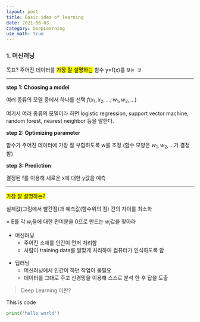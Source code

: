 ```yaml
---
layout: post
title: Basic idea of learning
date: 2021-06-03
category: DeepLearning
use_math: true
---
```


### 1. 머신러닝


목표? 주어진 데이터를 <mark>가장 잘 설명하는</mark> 함수 y=f(x)를 `찾는 것`

---

**step 1: Choosing a model**

여러 종류의 모델 중에서 하나를 선택 $f(x_{1},x_{2},...; w_{1},w_{2},...)$

여기서 여러 종류의 모델이라 하면 logistic regression, support vector machine, random forest, nearest neighbor 등을 말한다.

**step 2: Optimizing parameter**

함수가 주어진 데이터에 가장 잘 부합하도록 w를 조정 (함수 모양은 $w_{1},w_{2},...$가 결정함)

**step 3: Prediction**

결정된 f를 이용해 새로운 x에 대한 y값을 예측

---

<mark>가장 잘 설명하는?</mark>

실제값(그림에서 빨간점)과 예측값(함수위의 점) 간의 차이를 최소화

= E를 각 $w_{i}$들에 대한 편미분을 0으로 만드는 $w_{i}$값을 찾아라


* 머신러닝
  - 주어진 소재를 인간이 먼저 처리함
  - 사람이 training data를 알맞게 처리하여 컴퓨터가 인식하도록 함

+ 딥러닝
  - 머신러닝에서 인간이 하던 작업이 불필요
  - 데이터를 그대로 주고 신경망을 이용해 스스로 분석 한 후 답을 도출


> Deep Learning 이란?

This is code
```python
print('hello world')
```
